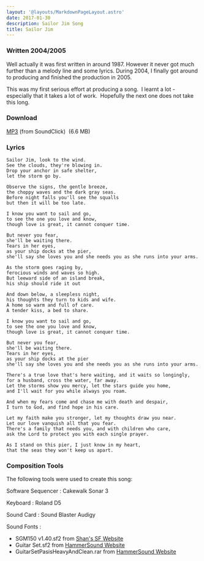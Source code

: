 ```yaml
---
layout: '@layouts/MarkdownPageLayout.astro'
date: 2017-01-30
description: Sailor Jim Song
title: Sailor Jim
---
```


### Written 2004/2005 

Well actually it was first written in around 1987. However it never got much further than a melody line and some lyrics. During 2004, I finally got around to producing and finished the production in 2005. 

This was my first serious effort at producing a song.  I learnt a lot - especially that it takes a lot of work.  Hopefully the next one does not take this long.

### Download

[MP3](http://www.soundclick.com/bands/pagemusic.cfm?bandID=307388) (from SoundClick)  (6.6 MB) 

### Lyrics

```
Sailor Jim, look to the wind. 
See the clouds, they're blowing in. 
Drop your anchor in safe shelter, 
let the storm go by. 
 
Observe the signs, the gentle breeze, 
the choppy waves and the dark gray seas. 
Before night falls you'll see the squalls 
but then it will be too late. 
 
I know you want to sail and go, 
to see the one you love and know, 
though love is great, it cannot conquer time. 
 
But never you fear, 
she'll be waiting there. 
Tears in her eyes, 
as your ship docks at the pier, 
she'll say she loves you and she needs you as she runs into your arms. 
 
As the storm goes raging by, 
ferocious winds and waves so high. 
But leeward side of an island break, 
his ship should ride it out 
 
And down below, a sleepless night, 
his thoughts they turn to kids and wife. 
A home so warm and full of care. 
A tender kiss, a bed to share. 
 
I know you want to sail and go, 
to see the one you love and know, 
though love is great, it cannot conquer time. 
 
But never you fear, 
she'll be waiting there. 
Tears in her eyes, 
as your ship docks at the pier 
she'll say she loves you and she needs you as she runs into your arms. 
 
There's a true love that's here waiting, and it waits so longingly,  
for a husband, cross the water, far away. 
Let the storms show you mercy, let the stars guide you home,  
and I'll wait for you while always you roam. 
 
And when my fears come and chase me with death and despair,  
I turn to God, and find hope in his care. 
 
Let my faith make you stronger, let my thoughts draw you near. 
Let our love vanquish all that you fear. 
There's a family that needs you, and with children who care,  
ask the Lord to protect you with each single prayer. 
 
As I stand on this pier, I just know in my heart, 
that the seas they won't keep us apart. 
```

### Composition Tools

The following tools were used to create this song:

Software Sequencer 
: Cakewalk Sonar 3

Keyboard
: Roland D5

Sound Card
: Sound Blaster Audigy

Sound Fonts
: 
* SGM150 v1.40.sf2 from [Shan's SF Website](http://www.geocities.jp/shansoundfont/)
* Guitar Set.sf2 from [HammerSound Website](http://www.hammersound.net/)
* GuitarSetPasisHeavyAndClean.rar from [HammerSound Website](http://www.hammersound.net/)
